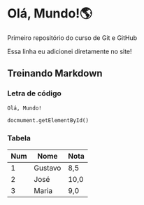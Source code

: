 # Olá, Mundo!:earth_americas:
 Primeiro repositório do curso de Git e GitHub
 
 Essa linha eu adicionei diretamente no site!

## Treinando Markdown

### Letra de código

`Olá, Mundo!`

`docmument.getElementById()`

### Tabela

Num|Nome|Nota
---|---|---
1 |Gustavo |8,5
2 |José|10,0
3 |Maria|9,0

